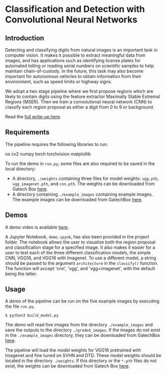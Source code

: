 # Classification and Detection with Convolutional Neural Networks

## Introduction

Detecting and classifying digits from natural images is an important task in computer vision. It makes it possible to extract meaningful data from images, and has applications such as identifying license plates for automated tolling or reading serial numbers on scientific samples to help maintain chain-of-custody. In the future, this task may also become important for autonomous vehicles to obtain information from their environment, such as speed limits or highway signs. 

We adopt a two stage pipeline where we first propose regions which are likely to contain digits using the feature extractor Maximally Stable Extremal Regions (MSER). Then we train a convolutional neural network (CNN) to classify each region proposal as either a digit from 0 to 9 or background.

Read the [full write-up here](https://drive.google.com/file/d/15p9nqY72T4ghOvcmj4kNbOYogzQ3MVLt/view?usp=sharing).

## Requirements

The pipeline requires the following libraries to run:

os
cv2
numpy
torch
torchvision
matplotlib

To run the demo in `run.py`, some files are also required to be saved in the local directory:
* A directory, `./weights` containing three files for model weights: `vgg.pth`, `vgg_imagenet.pth`, and `cnn.pth`. The weights can be downloaded from Gatech Box [here](https://gatech.box.com/s/4hpnvcb1uwjc6tpw4395x8543jgsej0x).
* A directory containing `./example_images` containing example images. The example images can be downloaded from GatechBox [here](https://gatech.box.com/s/24xvjqw8zuitltwesu1z5vttmf6c5l2e).

## Demos

A demo video is available [here](https://drive.google.com/file/d/1ew_krJDEt7YrclJcCV2HAWtV7qCTybWZ/view?usp=sharing).

A Jupyter Notebook, `demo.ipynb`, has also been provided in the project folder. The notebook allows the user to visualize both the region proposal and classification stage for a specified image. It also makes it easier for a user to test each of the three different classification models, the simple CNN, VGG16, and VGG16 with Imagenet. To use a different model, a string should be passed to the argument `architecture` in the `classify()` function. The function will accept 'cnn', 'vgg', and 'vgg+imagenet', with the default being the latter.

## Usage

A demo of the pipeline can be run on the five example images by executing the file `run.py`.

```
$ python3 build_model.py
```

The demo will read five images from the directory `./example_images` and save the outputs to the directory `./graded_images`. If the images do not exist in the `./example_images` directory, they can be downloaded from GatechBox [here](https://gatech.box.com/s/24xvjqw8zuitltwesu1z5vttmf6c5l2e).

The pipeline will load the model weights for VGG16 pretrained with Imagenet and fine tuned on SVHN and DTD. These model weights should be located in the directory `./weights`. If this directory or the `*.pth` files do not exist, the weights can be downloaded from Gatech Box [here](https://gatech.box.com/s/4hpnvcb1uwjc6tpw4395x8543jgsej0x).
